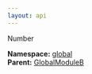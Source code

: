 ```yaml
---
layout: api
---
```


<div class="is-size-3">Number</div>



<p><div><strong>Namespace:</strong> <a href="/test-project/reference/TestProject/global.html">global</a></div><div><strong>Parent:</strong> <a href="/test-project/reference/TestProject/global-globalmoduleb.html">GlobalModuleB</a></div></p>